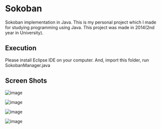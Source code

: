 # Sokoban
Sokoban implementation in Java. This is my personal project which I made for studying programming using Java.
This project was made in 2014(2nd year in University).

## Execution
Please install Eclipse IDE on your computer. And, import this folder, run SokobanManager.java

## Screen Shots
![image](https://user-images.githubusercontent.com/26874750/71716012-b6f81c00-2e56-11ea-9f4b-dfca104278e2.png)

![image](https://user-images.githubusercontent.com/26874750/71716034-c7a89200-2e56-11ea-887e-d81e47fab11a.png)

![image](https://user-images.githubusercontent.com/26874750/71716042-d000cd00-2e56-11ea-81a9-c2c18764049c.png)

![image](https://user-images.githubusercontent.com/26874750/71716049-d8f19e80-2e56-11ea-8e92-5c27678c515c.png)
